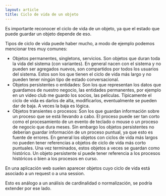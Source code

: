 ```yaml
---
layout: article
title: Ciclo de vida de un objeto
---
```

Es importante reconocer el ciclo de vida de un objeto, ya que el estado que puede guardar un objeto depende de eso.

Tipos de ciclo de vida puede haber mucho, a modo de ejemplo podemos mencionar tres muy comunes:

-   Objetos permanentes, singletons, servicios. Son objetos que duran toda la vida del sistema (con variantes). En general nacen con el sistema y no pueden ser agregados nuevos, son compartidos por todos los usuarios del sistema. Estos son los que tienen el ciclo de vida más largo y no pueden tener ningún tipo de estado conversacional.
-   Objetos persistentes o entidades: Son los que representan los datos que guardamos de nuestro negocio, las entidades permanentes, por ejemplo en un video club me guardo los socios, las películas. Típicamente el ciclo de vida es darlos de alta, modificarlos, eventualmente se pueden dar de baja. A veces la baja es lógica.
-   Objetos transientes o procesos: Son los que guardan información sobre un proceso que se está llevando a cabo. El proceso puede ser tan corto como el procesamiento de un evento de teclado o mouse o un proceso de negocio que dura meses. Sin embargo los objetos persistentes no deberían guardar información de un proceso puntual, ya que esto es fuente de errores. En general los objetos con ciclos de vida más largos no pueden tener referencias a objetos de ciclo de vida más corto puntuales. Una vez terminados, estos objetos a veces se guardan como histórico. Un objeto persistente sí puede tener referencia a los procesos históricos o bien a los procesos en curso.

En una aplicación web suelen aparecer objetos cuyo ciclo de vida está asociado a un request o a una session.

Esto es análogo a un análisis de cardinalidad o normalización, se podría extender por ese lado.
